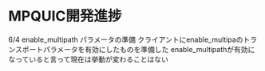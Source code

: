 # MPQUIC開発進捗

6/4
enable_multipath パラメータの準備
クライアントにenable_multipaのトランスポートパラメータを有効にしたものを準備した
enable_multipathが有効になっていると言って現在は挙動が変わることはない